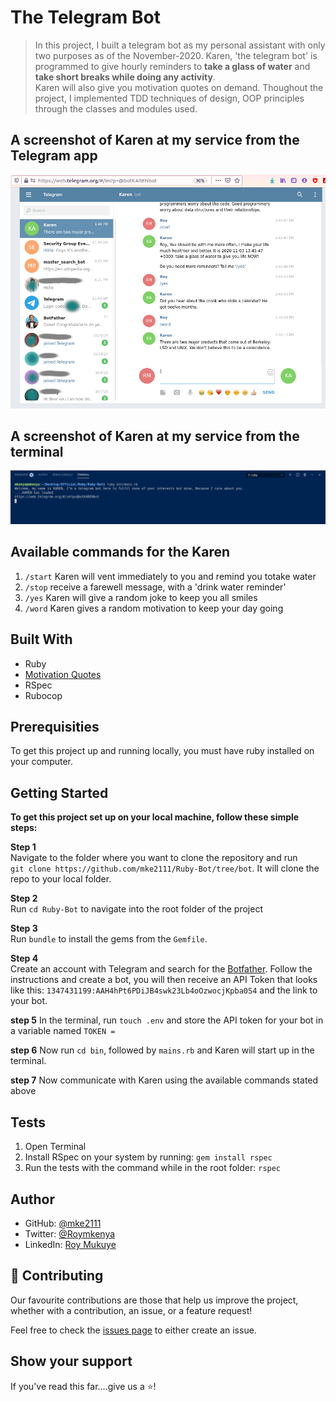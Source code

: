 # The Telegram Bot

> In this project, I built a telegram bot as my personal assistant with only two purposes as of the November-2020. Karen, 'the telegram bot' is programmed to give hourly reminders to <b>take a glass of water</b> and <b>take short breaks while doing any activity</b>.<br>
> Karen will also give you motivation quotes on demand.
> Thoughout the project, I implemented TDD techniques of design, OOP principles through the classes and modules used.

## A screenshot of Karen at my service from the Telegram app
![image](assets/Screenshot1.png)

## A screenshot of Karen at my service from the terminal
![image](assets/Screenshot2.png)

## Available commands for the Karen

1. `/start` Karen will vent immediately to you and remind you totake water
2. `/stop` receive a farewell message, with a 'drink water reminder'
3. `/yes` Karen will give a random joke to keep you all smiles
4. `/word` Karen gives a random motivation to keep your day going

## Built With
* Ruby
* [Motivation Quotes](https://programming-quotes-api.herokuapp.com/quotes/lang/en)
* RSpec
* Rubocop

## Prerequisities

To get this project up and running locally, you must have ruby installed on your computer.

## Getting Started

**To get this project set up on your local machine, follow these simple steps:**

**Step 1**<br>
Navigate to the folder where you want to clone the repository and run<br>
`git clone https://github.com/mke2111/Ruby-Bot/tree/bot`. 
It will clone the repo to your local folder.<br>

**Step 2**<br>
Run `cd Ruby-Bot` to navigate into the root folder of the project<br>

**Step 3**<br>
Run `bundle` to install the gems from the `Gemfile`.<br>

**Step 4**<br>
Create an account with Telegram and search for the [Botfather](https://t.me/botfather). Follow the instructions and create a bot, you will then receive an API Token that looks like this: `1347431199:AAH4hPt6PDiJB4swk23Lb4oOzwocjKpba0S4` and the link to your bot.<br>

**step 5**
In the terminal, run `touch .env` and store the API token for your bot in a variable named `TOKEN =`

**step 6**
Now run `cd bin`, followed by `mains.rb` and Karen will start up in the terminal.

**step 7**
Now communicate with Karen using the available commands stated above

## Tests

1. Open Terminal
2. Install RSpec on your system by running: `gem install rspec`
3. Run the tests with the command while in the root folder: `rspec`

## Author

- GitHub: [@mke2111](https://github.com/mke2111)
- Twitter: [@Roymkenya](https://twitter.com/Roymkenya)
- LinkedIn: [Roy Mukuye](https://www.linkedin.com/in/roy-mukuye-42b07b1b4)

## 🤝 Contributing

Our favourite contributions are those that help us improve the project, whether with a contribution, an issue, or a feature request!

Feel free to check the [issues page](https://github.com/mke2111/Ruby-Bot/issuess) to either create an issue.

## Show your support

If you've read this far....give us a ⭐️!